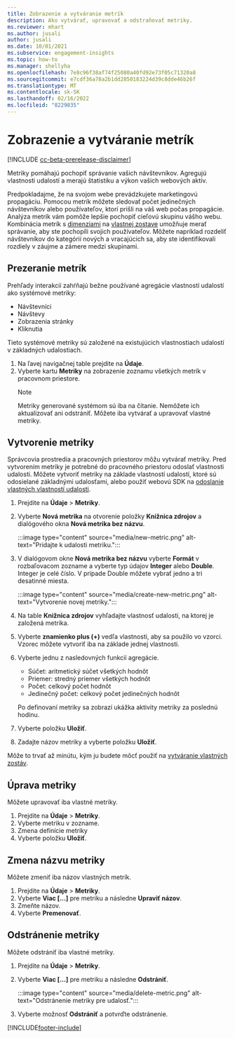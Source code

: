 ```yaml
---
title: Zobrazenie a vytváranie metrík
description: Ako vytvárať, upravovať a odstraňovať metriky.
ms.reviewer: mhart
ms.author: jusali
author: jusali
ms.date: 10/01/2021
ms.subservice: engagement-insights
ms.topic: how-to
ms.manager: shellyha
ms.openlocfilehash: 7e8c96f38af74f25080a40fd92e73f05c71320a8
ms.sourcegitcommit: e7cdf36a78a2b1dd2850183224d39c8dde46b26f
ms.translationtype: MT
ms.contentlocale: sk-SK
ms.lasthandoff: 02/16/2022
ms.locfileid: "8229835"
---
```

# <a name="view-and-create-metrics"></a>Zobrazenie a vytváranie metrík

[!INCLUDE [cc-beta-prerelease-disclaimer](includes/cc-beta-prerelease-disclaimer.md)]

Metriky pomáhajú pochopiť správanie vašich návštevníkov. Agregujú vlastnosti udalostí a merajú štatistiku a výkon vašich webových aktív.  

Predpokladajme, že na svojom webe prevádzkujete marketingovú propagáciu. Pomocou metrík môžete sledovať počet jedinečných návštevníkov alebo používateľov, ktorí prišli na váš web počas propagácie. Analýza metrík vám pomôže lepšie pochopiť cieľovú skupinu vášho webu. Kombinácia metrík s [dimenziami](dimensions.md) na [vlastnej zostave](custom-reports.md) umožňuje merať správanie, aby ste pochopili svojich používateľov. Môžete napríklad rozdeliť návštevníkov do kategórií nových a vracajúcich sa, aby ste identifikovali rozdiely v záujme a zámere medzi skupinami.

## <a name="view-metrics"></a>Prezeranie metrík

Prehľady interakcií zahŕňajú bežne používané agregácie vlastností udalostí ako systémové metriky: 

- Návštevníci
- Návštevy
- Zobrazenia stránky
- Kliknutia

Tieto systémové metriky sú založené na existujúcich vlastnostiach udalostí v základných udalostiach.

1. Na ľavej navigačnej table prejdite na **Údaje**. 
1. Vyberte kartu **Metriky** na zobrazenie zoznamu všetkých metrík v pracovnom priestore. 
   > [!NOTE]
   > Metriky generované systémom sú iba na čítanie. Nemôžete ich aktualizovať ani odstrániť. Môžete iba vytvárať a upravovať vlastné metriky.

## <a name="create-a-metric"></a>Vytvorenie metriky

Správcovia prostredia a pracovných priestorov môžu vytvárať metriky. Pred vytvorením metriky je potrebné do pracovného priestoru odoslať vlastnosti udalosti. Môžete vytvoriť metriky na základe vlastností udalostí, ktoré sú odosielané základnými udalosťami, alebo použiť webovú SDK na [odoslanie vlastných vlastností udalosti](advanced-SDK-implementation.md).

1. Prejdite na **Údaje** > **Metriky**.
1. Vyberte **Nová metrika** na otvorenie položky **Knižnica zdrojov** a dialógového okna **Nová metrika bez názvu**.

   :::image type="content" source="media/new-metric.png" alt-text="Pridajte k udalosti metriku.":::

1. V dialógovom okne **Nová metrika bez názvu** vyberte **Formát** v rozbaľovacom zozname a vyberte typ údajov **Integer** alebo **Double**. Integer je celé číslo. V prípade Double môžete vybrať jedno a tri desatinné miesta.

   :::image type="content" source="media/create-new-metric.png" alt-text="Vytvorenie novej metriky.":::
   
5. Na table **Knižnica zdrojov** vyhľadajte vlastnosť udalosti, na ktorej je založená metrika.
6. Vyberte **znamienko plus (+)** vedľa vlastnosti, aby sa použilo vo vzorci. Vzorec môžete vytvoriť iba na základe jednej vlastnosti. 
7. Vyberte jednu z nasledovných funkcií agregácie. 

   - Súčet: aritmetický súčet všetkých hodnôt 
   - Priemer: stredný priemer všetkých hodnôt
   - Počet: celkový počet hodnôt
   - Jedinečný počet: celkový počet jedinečných hodnôt

   Po definovaní metriky sa zobrazí ukážka aktivity metriky za poslednú hodinu.

1. Vyberte položku **Uložiť**. 
1. Zadajte názov metriky a vyberte položku **Uložiť**.

Môže to trvať až minútu, kým ju budete môcť použiť na [vytváranie vlastných zostáv](custom-reports.md).

## <a name="edit-a-metric"></a>Úprava metriky

Môžete upravovať iba vlastné metriky.

1. Prejdite na **Údaje** > **Metriky**.
1. Vyberte metriku v zozname.
1. Zmena definície metriky
1. Vyberte položku **Uložiť**.

## <a name="change-the-name-of-a-metric"></a>Zmena názvu metriky

Môžete zmeniť iba názov vlastných metrík.

1. Prejdite na **Údaje** > **Metriky**.
1. Vyberte **Viac [...]** pre metriku a následne **Upraviť názov**.
1. Zmeňte názov. 
1. Vyberte **Premenovať**.

## <a name="delete-a-metric"></a>Odstránenie metriky

Môžete odstrániť iba vlastné metriky.

1. Prejdite na **Údaje** > **Metriky**.
1. Vyberte **Viac [...]** pre metriku a následne **Odstrániť**.

   :::image type="content" source="media/delete-metric.png" alt-text="Odstránenie metriky pre udalosť.":::

1. Vyberte možnosť **Odstrániť** a potvrďte odstránenie.



[!INCLUDE[footer-include](../includes/footer-banner.md)]

